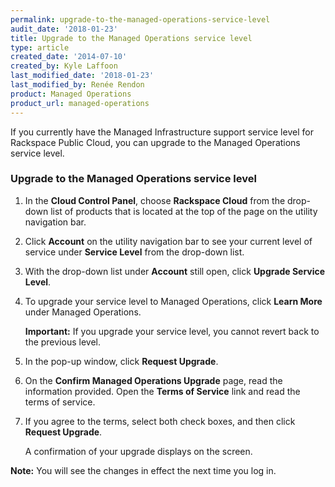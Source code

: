 ```yaml
---
permalink: upgrade-to-the-managed-operations-service-level
audit_date: '2018-01-23'
title: Upgrade to the Managed Operations service level
type: article
created_date: '2014-07-10'
created_by: Kyle Laffoon
last_modified_date: '2018-01-23'
last_modified_by: Renée Rendon
product: Managed Operations
product_url: managed-operations
---
```


If you currently have the Managed Infrastructure support service level for
Rackspace Public Cloud, you can upgrade to the Managed Operations service level.


### Upgrade to the Managed Operations service level

1.  In the **Cloud Control Panel**, choose **Rackspace Cloud** from the drop-down list of products that is located at the top of the page on the utility navigation bar.

2.  Click **Account** on the utility navigation bar to see your current level of service under **Service Level** from the drop-down list.

3.  With the drop-down list under **Account** still open, click **Upgrade Service Level**.

4.  To upgrade your service level to Managed Operations, click **Learn More**
    under Managed Operations.

    **Important:** If you upgrade your service level, you cannot revert back to
    the previous level.

5.  In the pop-up window, click **Request Upgrade**.

6.  On the **Confirm Managed Operations Upgrade** page, read the information
    provided. Open the **Terms of Service** link and read the terms of service.

7.  If you agree to the terms, select both check boxes, and then click **Request Upgrade**.

    A confirmation of your upgrade displays on the screen.

**Note:** You will see the changes in effect the next time you log in.

